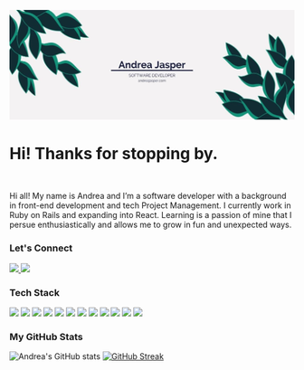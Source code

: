 ![Hero banner for Andrea Jasper](https://github.com/AndreaJasper/AndreaJasper/blob/master/images/GH-Banner.jpg)

# Hi! Thanks for stopping by.
<br>

Hi all! My name is Andrea and I’m a software developer with a background in front-end development and tech Project Management. I currently work in Ruby on Rails and expanding into React. Learning is a passion of mine that I persue enthusiastically and allows me to grow in fun and unexpected ways.


### Let's Connect
<a href="https://www.linkedin.com/in/andrea-jasper/">
 <img src="https://img.shields.io/badge/-LinkedIn-ae62d2?style=for-the-badge&logo=Linkedin&logoColor=white&link=https://www.linkedin.com/in/andrea-jasper/"/>
</a>
<a href="https://www.linkedin.com/in/andrea-jasper/">
 <img src="https://img.shields.io/badge/-Website-109379?style=for-the-badge&logo=Website&logoColor=white&link=https://andreajasper.com"/>
</a>


### Tech Stack

![](https://img.shields.io/badge/-Rails-informational?style=for-the-badge&logo=ruby-on-rails&logoColor=white&color=122C34)
![](https://img.shields.io/badge/-React-informational?style=for-the-badge&logo=react&logoColor=white&color=109379)
![](https://img.shields.io/badge/-JavaScript-informational?style=for-the-badge&logo=javascript&logoColor=white&color=122C34)
![](https://img.shields.io/badge/-CircleCI-informational?style=for-the-badge&logo=circleci&logoColor=white&color=109379)
![](https://img.shields.io/badge/-Heroku-informational?style=for-the-badge&logo=heroku&logoColor=white&color=122C34)
![](https://img.shields.io/badge/-Netlify-informational?style=for-the-badge&logo=netlify&logoColor=white&color=109379)
![](https://img.shields.io/badge/-Mysql-informational?style=for-the-badge&logo=mysql&logoColor=white&color=122C34)
![](https://img.shields.io/badge/-HTML5-informational?style=for-the-badge&logo=html5&logoColor=white&color=109379)
![](https://img.shields.io/badge/-Sass-informational?style=for-the-badge&logo=sass&logoColor=white&color=122C34)
![](https://img.shields.io/badge/-CSS3-informational?style=for-the-badge&logo=css3&logoColor=white&color=109379)
![](https://img.shields.io/badge/-UiKit-informational?style=for-the-badge&logo=uikit&logoColor=white&color=122C34)
![](https://img.shields.io/badge/-Bootstrap-informational?style=for-the-badge&logo=bootstrap&logoColor=white&color=109379)


### My GitHub Stats
![Andrea's GitHub stats](https://github-readme-stats.vercel.app/api?username=AndreaJasper&theme=panda&show_icons=true)
[![GitHub Streak](https://github-readme-streak-stats.herokuapp.com/?user=AndreaJasper&theme=panda&title_color=ae62d2)](https://git.io/streak-stats)

